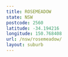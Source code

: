 ```yaml
---
title: ROSEMEADOW
state: NSW
postcode: 2560
latitude: -34.194216
longitude: 150.768408
url: /nsw/rosemeadow/
layout: suburb
---
```

